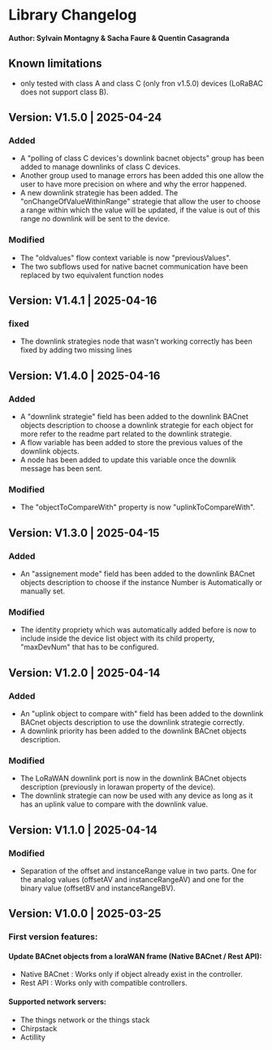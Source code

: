 # Library Changelog
#### Author: Sylvain Montagny & Sacha Faure & Quentin Casagranda 


## Known limitations
* only tested with class A  and class C (only fron v1.5.0) devices (LoRaBAC does not support class B).

## Version: V1.5.0 | 2025-04-24

### Added
- A "polling of class C devices's downlink bacnet objects" group has been added to manage downlinks of class C devices.
- Another group used to manage errors has been added this one allow the user to have more precision on where and why the error happened.
- A new downlink strategie has been added. The "onChangeOfValueWithinRange" strategie that allow the user to choose a range within which the value will be updated, if the value is out of this range no downlink will be sent to the device.

### Modified
- The "oldvalues" flow context variable is now "previousValues".
- The two subflows used for native bacnet communication have been replaced by two equivalent function nodes 

## Version: V1.4.1 | 2025-04-16

### fixed
- The downlink strategies node that wasn't working correctly has been fixed by adding two missing lines


## Version: V1.4.0 | 2025-04-16

### Added
- A "downlink strategie" field has been added to the downlink BACnet objects description to choose a downlink strategie for each object for more refer to the readme part related to the downlink strategie.
- A flow variable has been added to store the previous values of the downlink objects.
- A node has been added to update this variable once the downlik message has been sent. 

### Modified
- The "objectToCompareWith" property is now "uplinkToCompareWith".

## Version: V1.3.0 | 2025-04-15

### Added
- An "assignement mode" field has been added to the downlink BACnet objects description to choose if the instance Number is Automatically or manually set.

### Modified
- The identity propriety which was automatically added before is now to include inside the device list object with its child property, "maxDevNum" that has to be configured. 

## Version: V1.2.0 | 2025-04-14

### Added
- An "uplink object to compare with" field has been added to the downlink BACnet objects description to use the downlink strategie correctly.
- A downlink priority has been added to the downlink BACnet objects description.

### Modified
- The LoRaWAN downlink port is now in the downlink BACnet objects description (previously in lorawan property of the device).
- The downlink strategie can now be used with any device as long as it has an uplink value to compare with the downlink value.


## Version: V1.1.0 | 2025-04-14

### Modified
- Separation of the offset and instanceRange value in two parts. One for the analog values (offsetAV and instanceRangeAV) and one for the binary value (offsetBV and instanceRangeBV).


## Version: V1.0.0 | 2025-03-25

### First version features:

#### Update BACnet objects from a loraWAN frame (Native BACnet / Rest API):
- Native BACnet : Works only if object already exist in the controller. 
- Rest API : Works only with compatible controllers.

#### Supported network servers:
- The things network or the things stack
- Chirpstack
- Actillity